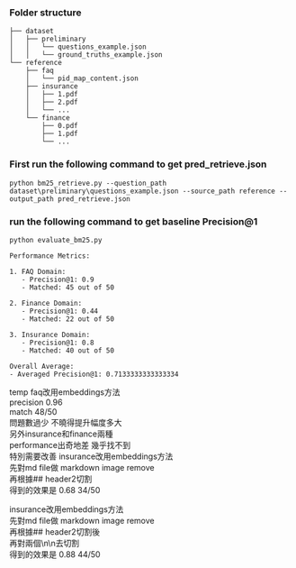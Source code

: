 ### Folder structure
```
├── dataset
│   ├── preliminary
│   │   └── questions_example.json
│   │   └── ground_truths_example.json
└── reference
    ├── faq
    │   └── pid_map_content.json
    ├── insurance
    │   ├── 1.pdf
    │   ├── 2.pdf
    │   └── ...
    └── finance
        ├── 0.pdf
        ├── 1.pdf
        └── ...
```
### First run the following command to get pred_retrieve.json
```
python bm25_retrieve.py --question_path dataset\preliminary\questions_example.json --source_path reference --output_path pred_retrieve.json
```
### run the following command to get baseline Precision@1 
```
python evaluate_bm25.py
```
```
Performance Metrics:

1. FAQ Domain:
   - Precision@1: 0.9
   - Matched: 45 out of 50

2. Finance Domain:
   - Precision@1: 0.44
   - Matched: 22 out of 50

3. Insurance Domain:
   - Precision@1: 0.8
   - Matched: 40 out of 50

Overall Average:
- Averaged Precision@1: 0.7133333333333334
```
temp
faq改用embeddings方法\
precision 0.96\
match 48/50\
問題數過少 不曉得提升幅度多大\
另外insurance和finance兩種\
performance出奇地差 幾乎找不到\
特別需要改善
insurance改用embeddings方法\
先對md file做 markdown image remove\
再根據## header2切割\
得到的效果是
0.68
34/50

insurance改用embeddings方法\
先對md file做 markdown image remove\
再根據## header2切割後\
再對兩個\n\n去切割\
得到的效果是
0.88
44/50

